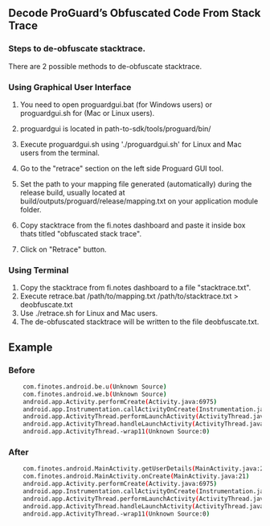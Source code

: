 ## Decode ProGuard’s Obfuscated Code From Stack Trace

### Steps to de-obfuscate stacktrace.

There are 2 possible methods to de-obfuscate stacktrace.

### Using Graphical User Interface

1. You need to open proguardgui.bat (for Windows users) or proguardgui.sh for (Mac or Linux users).  
2. proguardgui is located in path-to-sdk/tools/proguard/bin/  
3. Execute proguardgui.sh using './proguardgui.sh' for Linux and Mac users from the terminal.  

4. Go to the "retrace" section on the left side Proguard GUI tool.  
5. Set the path to your mapping file generated (automatically) during the release build, usually located at build/outputs/proguard/release/mapping.txt on your application module folder.  
6. Copy stacktrace from the fi.notes dashboard and paste it inside box thats titled "obfuscated stack trace".  

7. Click on "Retrace" button.  


### Using Terminal

1. Copy the stacktrace from fi.notes dashboard to a file "stacktrace.txt".
2. Execute retrace.bat /path/to/mapping.txt /path/to/stacktrace.txt  > deobfuscate.txt
3. Use ./retrace.sh for Linux and Mac users.
4. The de-obfuscated stacktrace will be written to the file deobfuscate.txt.

## Example

### Before

```bash
    com.finotes.android.be.u(Unknown Source)
    com.finotes.android.we.b(Unknown Source)
    android.app.Activity.performCreate(Activity.java:6975)
    android.app.Instrumentation.callActivityOnCreate(Instrumentation.java:1213)
    android.app.ActivityThread.performLaunchActivity(ActivityThread.java:2770)
    android.app.ActivityThread.handleLaunchActivity(ActivityThread.java:2892)
    android.app.ActivityThread.-wrap11(Unknown Source:0)
```

### After

```bash
    com.finotes.android.MainActivity.getUserDetails(MainActivity.java:204)
    com.finotes.android.MainActivity.onCreate(MainActivity.java:21)
    android.app.Activity.performCreate(Activity.java:6975)
    android.app.Instrumentation.callActivityOnCreate(Instrumentation.java:1213)
    android.app.ActivityThread.performLaunchActivity(ActivityThread.java:2770)
    android.app.ActivityThread.handleLaunchActivity(ActivityThread.java:2892)
    android.app.ActivityThread.-wrap11(Unknown Source:0)
```
